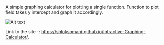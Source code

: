 A simple graphing calculator for plotting a single function. Function to plot field takes y intercept and graph it accordingly. 

![Alt text](relative/path/to/https://github.com/shloksomani/Intractive-Graphing-Calculator/blob/master/Capture.PNG?raw=true "Title")

Link to the site -: https://shloksomani.github.io/Intractive-Graphing-Calculator/.

